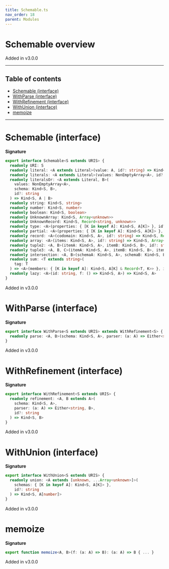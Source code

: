 ```yaml
---
title: Schemable.ts
nav_order: 18
parent: Modules
---
```


# Schemable overview

Added in v3.0.0

---

<h2 class="text-delta">Table of contents</h2>

- [Schemable (interface)](#schemable-interface)
- [WithParse (interface)](#withparse-interface)
- [WithRefinement (interface)](#withrefinement-interface)
- [WithUnion (interface)](#withunion-interface)
- [memoize](#memoize)

---

# Schemable (interface)

**Signature**

```ts
export interface Schemable<S extends URIS> {
  readonly URI: S
  readonly literal: <A extends Literal>(value: A, id?: string) => Kind<S, A>
  readonly literals: <A extends Literal>(values: NonEmptyArray<A>, id?: string) => Kind<S, A>
  readonly literalsOr: <A extends Literal, B>(
    values: NonEmptyArray<A>,
    schema: Kind<S, B>,
    id?: string
  ) => Kind<S, A | B>
  readonly string: Kind<S, string>
  readonly number: Kind<S, number>
  readonly boolean: Kind<S, boolean>
  readonly UnknownArray: Kind<S, Array<unknown>>
  readonly UnknownRecord: Kind<S, Record<string, unknown>>
  readonly type: <A>(properties: { [K in keyof A]: Kind<S, A[K]> }, id?: string) => Kind<S, A>
  readonly partial: <A>(properties: { [K in keyof A]: Kind<S, A[K]> }, id?: string) => Kind<S, Partial<A>>
  readonly record: <A>(codomain: Kind<S, A>, id?: string) => Kind<S, Record<string, A>>
  readonly array: <A>(items: Kind<S, A>, id?: string) => Kind<S, Array<A>>
  readonly tuple2: <A, B>(itemA: Kind<S, A>, itemB: Kind<S, B>, id?: string) => Kind<S, [A, B]>
  readonly tuple3: <A, B, C>(itemA: Kind<S, A>, itemB: Kind<S, B>, itemC: Kind<S, C>, id?: string) => Kind<S, [A, B, C]>
  readonly intersection: <A, B>(schemaA: Kind<S, A>, schemaB: Kind<S, B>, id?: string) => Kind<S, A & B>
  readonly sum: <T extends string>(
    tag: T
  ) => <A>(members: { [K in keyof A]: Kind<S, A[K] & Record<T, K>> }, id?: string) => Kind<S, A[keyof A]>
  readonly lazy: <A>(id: string, f: () => Kind<S, A>) => Kind<S, A>
}
```

Added in v3.0.0

# WithParse (interface)

**Signature**

```ts
export interface WithParse<S extends URIS> extends WithRefinement<S> {
  readonly parse: <A, B>(schema: Kind<S, A>, parser: (a: A) => Either<string, B>, id?: string) => Kind<S, B>
}
```

Added in v3.0.0

# WithRefinement (interface)

**Signature**

```ts
export interface WithRefinement<S extends URIS> {
  readonly refinement: <A, B extends A>(
    schema: Kind<S, A>,
    parser: (a: A) => Either<string, B>,
    id?: string
  ) => Kind<S, B>
}
```

Added in v3.0.0

# WithUnion (interface)

**Signature**

```ts
export interface WithUnion<S extends URIS> {
  readonly union: <A extends [unknown, ...Array<unknown>]>(
    schemas: { [K in keyof A]: Kind<S, A[K]> },
    id?: string
  ) => Kind<S, A[number]>
}
```

Added in v3.0.0

# memoize

**Signature**

```ts
export function memoize<A, B>(f: (a: A) => B): (a: A) => B { ... }
```

Added in v3.0.0
